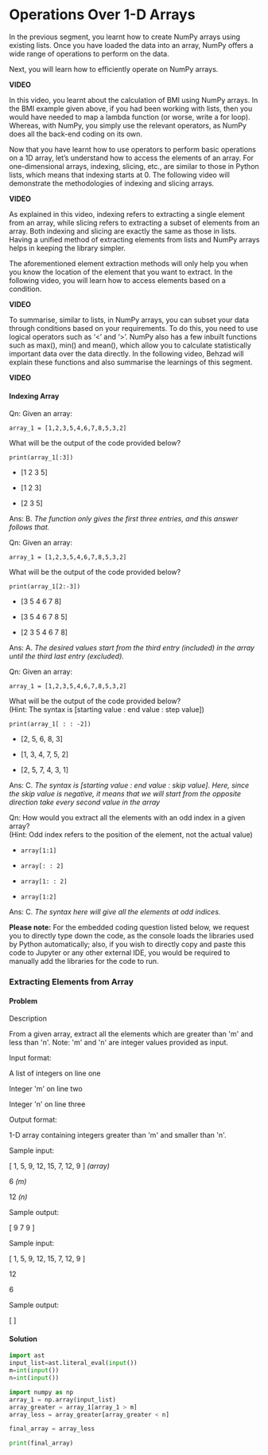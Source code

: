 # Operations Over 1-D Arrays

In the previous segment, you learnt how to create NumPy arrays using existing lists. Once you have loaded the data into an array, NumPy offers a wide range of operations to perform on the data.

Next, you will learn how to efficiently operate on NumPy arrays. 

**VIDEO**

In this video, you learnt about the calculation of BMI using NumPy arrays. In the BMI example given above, if you had been working with lists, then you would have needed to map a lambda function (or worse, write a for loop). Whereas, with NumPy, you simply use the relevant operators, as NumPy does all the back-end coding on its own. 

Now that you have learnt how to use operators to perform basic operations on a 1D array, let’s understand how to access the elements of an array. For one-dimensional arrays, indexing, slicing, etc., are similar to those in Python lists, which means that indexing starts at 0. The following video will demonstrate the methodologies of indexing and slicing arrays. 

**VIDEO**

As explained in this video, indexing refers to extracting a single element from an array, while slicing refers to extracting a subset of elements from an array. Both indexing and slicing are exactly the same as those in lists. Having a unified method of extracting elements from lists and NumPy arrays helps in keeping the library simpler. 

The aforementioned element extraction methods will only help you when you know the location of the element that you want to extract. In the following video, you will learn how to access elements based on a condition.

**VIDEO**

To summarise, similar to lists, in NumPy arrays, you can subset your data through conditions based on your requirements. To do this, you need to use logical operators such as ‘<’ and ‘>’. NumPy also has a few inbuilt functions such as max(), min() and mean(), which allow you to calculate statistically important data over the data directly. In the following video, Behzad will explain these functions and also summarise the learnings of this segment.

**VIDEO**

#### Indexing Array

Qn: Given an array:

`array_1 = [1,2,3,5,4,6,7,8,5,3,2]`

What will be the output of the code provided below?

`print(array_1[:3])`

- [1 2 3 5]

- [1 2 3]

- [2 3 5]

Ans: B. _The function only gives the first three entries, and this answer follows that._

Qn: Given an array:

`array_1 = [1,2,3,5,4,6,7,8,5,3,2]`

What will be the output of the code provided below?

`print(array_1[2:-3])`

- [3 5 4 6 7 8] 

- [3 5 4 6 7 8 5] 

- [2 3 5 4 6 7 8]

Ans: A. _The desired values start from the third entry (included) in the array until the third last entry (excluded)._

Qn: Given an array:

`array_1 = [1,2,3,5,4,6,7,8,5,3,2]`

What will be the output of the code provided below?  
(Hint: The syntax is [starting value : end value : step value])

`print(array_1[ : : -2])`

- [2, 5, 6, 8, 3] 

- [1, 3, 4, 7, 5, 2] 

- [2, 5, 7, 4, 3, 1] 

Ans: C. _The syntax is [starting value : end value : skip value]. Here, since the skip value is negative, it means that we will start from the opposite direction take every second value in the array_

Qn: How would you extract all the elements with an odd index in a given array?  
(Hint: Odd index refers to the position of the element, not the actual value)

- `array[1:1] `

- `array[: : 2] `

- `array[1: : 2] `

- `array[1:2]`

Ans: C. _The syntax here will give all the elements at odd indices._

**Please note:** For the embedded coding question listed below, we request you to directly type down the code, as the console loads the libraries used by Python automatically; also, if you wish to directly copy and paste this code to Jupyter or any other external IDE, you would be required to manually add the libraries for the code to run.

### Extracting Elements from Array

#### Problem

Description

From a given array, extract all the elements which are greater than 'm' and less than 'n'. Note: 'm' and 'n' are integer values provided as input.

Input format:

A list of integers on line one

Integer 'm' on line two

Integer 'n' on line three

Output format:

1-D array containing integers greater than 'm' and smaller than 'n'.

Sample input:

[ 1, 5, 9, 12, 15, 7, 12, 9 ] *(array)*

6 *(m)*

12 *(n)*

Sample output:

[ 9 7 9 ]

Sample input:

[ 1, 5, 9, 12, 15, 7, 12, 9 ]

12

6

Sample output:

[ ]

#### Solution

```python
import ast 
input_list=ast.literal_eval(input())
m=int(input())
n=int(input())

import numpy as np
array_1 = np.array(input_list)
array_greater = array_1[array_1 > m]
array_less = array_greater[array_greater < n]

final_array = array_less

print(final_array)
```
